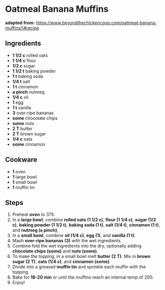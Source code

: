 # Oatmeal Banana Muffins

**adapted from:** https://www.beyondthechickencoop.com/oatmeal-banana-muffins/\#recipe  

## Ingredients
- **1 1/2 c** rolled oats
- **1 1/4 c** flour
- **1/2 c** sugar
- **1 1/2 t** baking powder
- **1 t** baking soda
- **1/4 t** salt
- **1 t** cinnamon
- **a pinch** nutmeg
- **1/4 c** oil
- **1** egg
- **1 t** vanilla
- **3** over-ripe bananas
- **some** chocolate chips
- **some** nuts
- **2 T** butter
- **2 T** brown sugar
- **1/4 c** oats
- **some** cinnamon

## Cookware
- **1** oven
- **1** large bowl
- **1** small bowl
- **1** muffin tin

## Steps
1. Preheat **oven** to 375.
2. In a **large bowl**, combine **rolled oats (1 1/2 c)**, **flour (1 1/4 c)**, **sugar (1/2 c)**, **baking powder (1 1/2 t)**, **baking soda (1 t)**, **salt (1/4 t)**, **cinnamon (1 t)**, and **nutmeg (a pinch)**,
3. In a **small bowl**, combine **oil (1/4 c)**, **egg (1)**, and **vanilla (1 t)**.
4. Mash **over-ripe bananas (3)** with the wet ingredients.
5. Combine fold the wet ingredients into the dry, optionally adding **chocolate chips (some)** and **nuts (some)**.
6. To make the topping, in a small bowl melt **butter (2 T)**. Mix in **brown sugar (2 T)**, **oats (1/4 c)**, and **cinnamon (some)**.
7. Divide into a greased **muffin tin** and sprinkle each muffin with the topping.
8. Bake for **18-20 min** or until the muffins reach an internal temp of 200.
9. Enjoy\!

